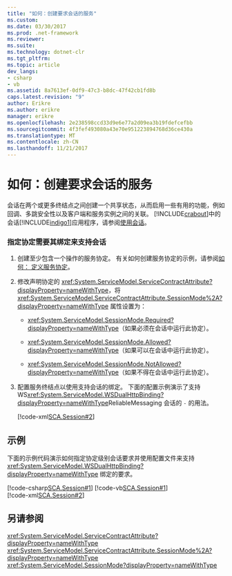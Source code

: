 ```yaml
---
title: "如何：创建要求会话的服务"
ms.custom: 
ms.date: 03/30/2017
ms.prod: .net-framework
ms.reviewer: 
ms.suite: 
ms.technology: dotnet-clr
ms.tgt_pltfrm: 
ms.topic: article
dev_langs:
- csharp
- vb
ms.assetid: 8a7613ef-0df9-47c3-b8dc-47f42cb1fd8b
caps.latest.revision: "9"
author: Erikre
ms.author: erikre
manager: erikre
ms.openlocfilehash: 2e238598ccd33d9e6e77a2d09ea3b19fdefcefbb
ms.sourcegitcommit: 4f3fef493080a43e70e951223894768d36ce430a
ms.translationtype: MT
ms.contentlocale: zh-CN
ms.lasthandoff: 11/21/2017
---
```

# <a name="how-to-create-a-service-that-requires-sessions"></a>如何：创建要求会话的服务
会话在两个或更多终结点之间创建一个共享状态，从而启用一些有用的功能，例如回调、多跳安全性以及客户端和服务实例之间的关联。 [!INCLUDE[crabout](../../../../includes/crabout-md.md)]中的会话[!INCLUDE[indigo1](../../../../includes/indigo1-md.md)]应用程序，请参阅[使用会话](../../../../docs/framework/wcf/using-sessions.md)。  
  
### <a name="to-specify-that-a-contract-require-its-binding-to-support-sessions"></a>指定协定需要其绑定来支持会话  
  
1.  创建至少包含一个操作的服务协定。 有关如何创建服务协定的示例，请参阅[如何： 定义服务协定](../../../../docs/framework/wcf/how-to-define-a-wcf-service-contract.md)。  
  
2.  修改声明协定的 <xref:System.ServiceModel.ServiceContractAttribute?displayProperty=nameWithType>，将 <xref:System.ServiceModel.ServiceContractAttribute.SessionMode%2A?displayProperty=nameWithType> 属性设置为：  
  
    -   <xref:System.ServiceModel.SessionMode.Required?displayProperty=nameWithType>（如果必须在会话中运行此协定）。  
  
    -   <xref:System.ServiceModel.SessionMode.Allowed?displayProperty=nameWithType>（如果可以在会话中运行此协定）。  
  
    -   <xref:System.ServiceModel.SessionMode.NotAllowed?displayProperty=nameWithType>（如果不得在会话中运行此协定）。  
  
3.  配置服务终结点以使用支持会话的绑定。 下面的配置示例演示了支持 WS<xref:System.ServiceModel.WSDualHttpBinding?displayProperty=nameWithType>ReliableMessaging 会话的 `-` 的用法。  
  
     [!code-xml[SCA.Session#2](../../../../samples/snippets/csharp/VS_Snippets_CFX/sca.session/cs/hostapplication.exe.config#2)]   
  
## <a name="example"></a>示例  
 下面的示例代码演示如何指定协定级别会话要求并使用配置文件来支持 <xref:System.ServiceModel.WSDualHttpBinding?displayProperty=nameWithType> 绑定的要求。  
  
 [!code-csharp[SCA.Session#1](../../../../samples/snippets/csharp/VS_Snippets_CFX/sca.session/cs/services.cs#1)] 
 [!code-vb[SCA.Session#1](../../../../samples/snippets/visualbasic/VS_Snippets_CFX/sca.session/vb/services.vb#1)]      
 [!code-xml[SCA.Session#2](../../../../samples/snippets/csharp/VS_Snippets_CFX/sca.session/cs/hostapplication.exe.config#2)]     
  
## <a name="see-also"></a>另请参阅  
 <xref:System.ServiceModel.ServiceContractAttribute?displayProperty=nameWithType>  
 <xref:System.ServiceModel.ServiceContractAttribute.SessionMode%2A?displayProperty=nameWithType>  
 <xref:System.ServiceModel.SessionMode?displayProperty=nameWithType>
